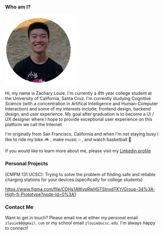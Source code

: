 ### Who am I?
![alt_text](https://raw.githubusercontent.com/ZacharyGLouie/Zachary-Louie/gh-pages/images/Me.png)

Hi, my name is Zachary Louie.  I'm currently a 4th year college student at the University of California, Santa Cruz.  I'm currently studying Cognitive Science (with a concentration in Artifical Intelligence and Human-Computer Interaction) and some of my interests include, frontend design, backend design, and user experience.  My goal after graduation is to become a UI / UX designer where I hope to provide exceptional user experience on this platform we call the Internet.  

I'm originally from San Francisco, California and when I'm not staying busy I like to ride my bike 🚲 , make music 🎶 , and watch basketball 🏀

If you would like to learn more about me, please visit my [Linkedin profile](https://www.linkedin.com/in/zachary-g-louie-99bb80132/)

### Personal Projects

(CMPM 131 UCSC): Trying to solve the problem of finding safe and reliable charging stations for your devices (specifically for college students)

https://www.figma.com/file/CDHs1AWvpRwHSTStnxdTKY/Group-34%3A-High-fi-Prototype?node-id=0%3A1

### Contact Me

Want to get in touch? Please email me at either my personal email `zlouie98@gmail.com` or my school email `zlouie@ucsc.edu`.  I'm always happy to connect!
